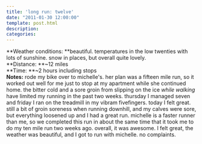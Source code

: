 ```yaml
---
title: 'long run: twelve'
date: "2011-01-30 12:00:00"
template: post.html
description: 
categories: 
---
```


**Weather conditions: **beautiful. temperatures in the low twenties with lots of sunshine. snow in places, but overall quite lovely.  
**Distance: **~12 miles  
**Time: **~2 hours including stops    
**Notes:** rode my bike over to michelle's. her plan was a fifteen mile run, so it worked out well for me just to stop at my apartment while she continued home. the bitter cold and a sore groin from slipping on the ice *while walking* have limited my running in the past two weeks. thursday I managed seven and friday I ran on the treadmill in my vibram fivefingers. today I felt great. still a bit of groin soreness when running downhill, and my calves were sore, but everything loosened up and I had a great run. michelle is a faster runner than me, so we completed this run in about the same time that it took me to do my ten mile run two weeks ago. overall, it was awesome. I felt great, the weather was beautiful, and I got to run with michelle. no complaints.